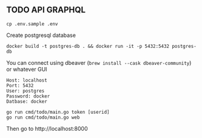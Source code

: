 ## TODO API GRAPHQL

```
cp .env.sample .env
```

Create postgresql database

```
docker build -t postgres-db . && docker run -it -p 5432:5432 postgres-db
```

You can connect using dbeaver (`brew install --cask dbeaver-community`) or whatever GUI

```
Host: localhost
Port: 5432
User: postgres
Password: docker
Datbase: docker
```

```
go run cmd/todo/main.go token [userid]
go run cmd/todo/main.go web
```

Then go to http://localhost:8000
